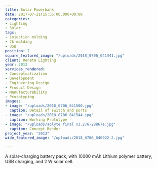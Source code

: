 ```yaml
---
title: Solar Powerbank
date: 2017-07-21T15:56:00.000+00:00
categories:
- Lighting
- Solar
tags:
- injection molding
- 2k molding
- USB
position: 7
square_featured_image: "/uploads/2018_0706_041441.jpg"
client: Renata Lighting
year: 2013
services_rendered:
- Conceptualization
- Development
- Engineering Design
- Product Design
- Manufacturability
- Prototyping
images:
- image: "/uploads/2018_0706_041500.jpg"
  caption: Detail of switch and ports
- image: "/uploads/2018_0706_041544.jpg"
  caption: Working Prototype
- image: "/uploads/solyte final v3.276-28867e.jpg"
  caption: Concept Render
project_year: "2013"
wide_featured_image: "/uploads/2018_0706_040922-2.jpg"

---
```

A solar-charging battery pack, with 10000 mAh Lithium polymer battery, USB charging, and 2 W solar cell.